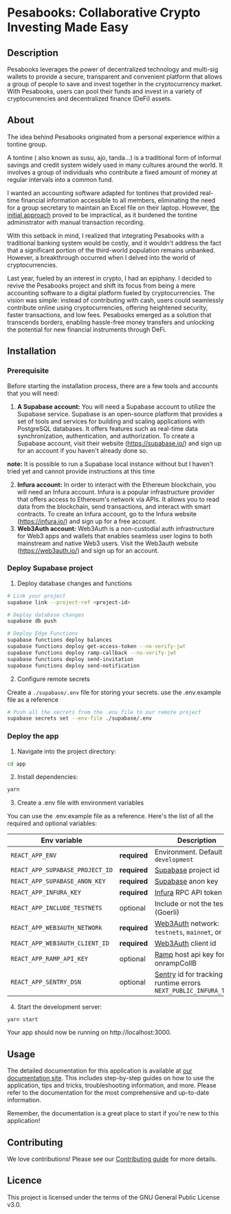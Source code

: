 # Pesabooks: Collaborative Crypto Investing Made Easy

## Description

Pesabooks leverages the power of decentralized technology and multi-sig wallets to provide a secure, transparent and convenient platform that allows a group of people to save and invest together in the cryptocurrency market. With Pesabooks, users can pool their funds and invest in a variety of cryptocurrencies and decentralized finance (DeFi) assets.

## About

The idea behind Pesabooks originated from a personal experience within a tontine group.

A tontine ( also known as susu, ajo, tanda...) is a traditional form of informal savings and credit system widely used in many cultures around the world. It involves a group of individuals who contribute a fixed amount of money at regular intervals into a common fund.

I wanted an accounting software adapted for tontines that provided real-time financial information accessible to all members, eliminating the need for a group secretary to maintain an Excel file on their laptop. However, [the initial approach](https://github.com/paddyfink/Old-Pesabooks) proved to be impractical, as it burdened the tontine administrator with manual transaction recording.

With this setback in mind, I realized that integrating Pesabooks with a traditional banking system would be costly, and it wouldn't address the fact that a significant portion of the third-world population remains unbanked. However, a breakthrough occurred when I delved into the world of cryptocurrencies.

Last year, fueled by an interest in crypto, I had an epiphany. I decided to revive the Pesabooks project and shift its focus from being a mere accounting software to a digital platform fueled by cryptocurrencies. The vision was simple: instead of contributing with cash, users could seamlessly contribute online using cryptocurrencies, offering heightened security, faster transactions, and low fees. Pesabooks emerged as a solution that transcends borders, enabling hassle-free money transfers and unlocking the potential for new financial instruments through DeFi.

## Installation

### Prerequisite

Before starting the installation process, there are a few tools and accounts that you will need:

1. **A Supabase account:** You will need a Supabase account to utilize the Supabase service. Supabase is an open-source platform that provides a set of tools and services for building and scaling applications with PostgreSQL databases. It offers features such as real-time data synchronization, authentication, and authorization. To create a Supabase account, visit their website (https://supabase.io/) and sign up for an account if you haven't already done so.

**note:** It is possible to run a Supabase local instance without but I haven't tried yet and cannot provide instructions at this time

2.  **Infura account:** In order to interact with the Ethereum blockchain, you will need an Infura account. Infura is a popular infrastructure provider that offers access to Ethereum's network via APIs. It allows you to read data from the blockchain, send transactions, and interact with smart contracts. To create an Infura account, go to the Infura website (https://infura.io/) and sign up for a free account.
3.  **Web3Auth account:** Web3Auth is a non-custodial auth infrastructure for Web3 apps and wallets that enables seamless user logins to both mainstream and native Web3 users. Visit the Web3auth website (https://web3auth.io/) and sign up for an account.

### Deploy Supabase project

1. Deploy database changes and functions

```bash
# Link your project
supabase link --project-ref <project-id>

# Deploy database changes
supabase db push

# Deploy Edge Functions
supabase functions deploy balances
supabase functions deploy get-access-token --no-verify-jwt
supabase functions deploy ramp-callback --no-verify-jwt
supabase functions deploy send-invitation
supabase functions deploy send-notification
```

2. Configure remote secrets

Create a `./supabase/.env` file for storing your secrets. use the .env.example file as a reference

```bash
# Push all the secrets from the .env file to our remote project
supabase secrets set --env-file ./supabase/.env
```

### Deploy the app

1. Navigate into the project directory:

```bash
cd app
```

2. Install dependencies:

```bash
yarn
```

3. Create a .env file with environment variables

You can use the .env.example file as a reference. Here's the list of all the required and optional variables:

| Env variable                    |              | Description                                                                                                |
| ------------------------------- | ------------ | ---------------------------------------------------------------------------------------------------------- |
| `REACT_APP_ENV`                 | **required** | Environment. Default `development`                                                                         |
| `REACT_APP_SUPABASE_PROJECT_ID` | **required** | [Supabase](https://supabase.com/) project id                                                               |
| `REACT_APP_SUPABASE_ANON_KEY`   | **required** | [Supabase](https://supabase.com/) anon key                                                                 |
| `REACT_APP_INFURA_KEY`          | **required** | [Infura](https://docs.infura.io/infura/networks/ethereum/how-to/secure-a-project/project-id) RPC API token |
| `REACT_APP_INCLUDE_TESTNETS`    | optional     | Include or not the tesnets (Goerli)                                                                        |
| `REACT_APP_WEB3AUTH_NETWORk`    | **required** | [Web3Auth](https://web3auth.io/) network: `testnets`, `mainnet`, or `cyan`                                 |
| `REACT_APP_WEB3AUTH_CLIENT_ID`  | **required** | [Web3Auth](https://web3auth.io/) client id                                                                 |
| `REACT_APP_RAMP_API_KEY`        | optional     | [Ramp](https://ramp.network/) host api key for Fiat onrampCollB                                            |
| `REACT_APP_SENTRY_DSN`          | optional     | [Sentry](https://sentry.io) id for tracking runtime errors `NEXT_PUBLIC_INFURA_TOKEN`                      |

4. Start the development server:

```
yarn start
```

Your app should now be running on http://localhost:3000.

## Usage

The detailed documentation for this application is available at [our documentation site](https://docs.pesabooks.com/). This includes step-by-step guides on how to use the application, tips and tricks, troubleshooting information, and more. Please refer to the documentation for the most comprehensive and up-to-date information.

Remember, the documentation is a great place to start if you're new to this application!

## Contributing

We love contributions! Please see our [Contributing guide]() for more details.

## Licence

This project is licensed under the terms of the GNU General Public License v3.0.
